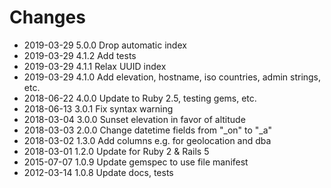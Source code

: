 # Changes

* 2019-03-29 5.0.0 Drop automatic index
* 2019-03-29 4.1.2 Add tests
* 2019-03-29 4.1.1 Relax UUID index
* 2019-03-29 4.1.0 Add elevation, hostname, iso countries, admin strings, etc.
* 2018-06-22 4.0.0 Update to Ruby 2.5, testing gems, etc.
* 2018-06-13 3.0.1 Fix syntax warning
* 2018-03-04 3.0.0 Sunset elevation in favor of altitude
* 2018-03-03 2.0.0 Change datetime fields from "_on" to "_a"
* 2018-03-02 1.3.0 Add columns e.g. for geolocation and dba
* 2018-03-01 1.2.0 Update for Ruby 2 & Rails 5
* 2015-07-07 1.0.9 Update gemspec to use file manifest
* 2012-03-14 1.0.8 Update docs, tests
